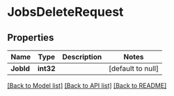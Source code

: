 # JobsDeleteRequest

## Properties
Name | Type | Description | Notes
------------ | ------------- | ------------- | -------------
**JobId** | **int32** |  | [default to null]

[[Back to Model list]](../README.md#documentation-for-models) [[Back to API list]](../README.md#documentation-for-api-endpoints) [[Back to README]](../README.md)


